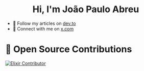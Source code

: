 <h1 align="center">Hi, I'm João Paulo Abreu</h1>

- :memo: Follow my articles on [dev.to](https://dev.to/abreujp)
- :star2: Connect with me on [x.com](https://x.com/abreujp9)

# 🔭 Open Source Contributions

[![Elixir Contributor](https://img.shields.io/badge/Elixir-Contributor-4B275F?style=for-the-badge&logo=elixir&logoColor=white)](https://github.com/elixir-lang/elixir/commits?author=abreujp)
